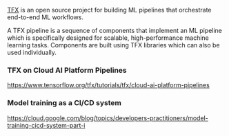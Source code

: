 [TFX](https://www.tensorflow.org/tfx) is an open source project for building ML pipelines that orchestrate end-to-end ML workflows.

A TFX pipeline is a sequence of components that implement an ML pipeline which is specifically designed for scalable, high-performance machine learning tasks. Components are built using TFX libraries which can also be used individually.

### TFX on Cloud AI Platform Pipelines

https://www.tensorflow.org/tfx/tutorials/tfx/cloud-ai-platform-pipelines


### Model training as a CI/CD system


https://cloud.google.com/blog/topics/developers-practitioners/model-training-cicd-system-part-i